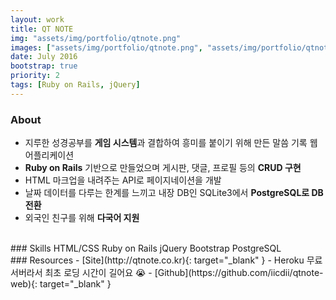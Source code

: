 ```yaml
---
layout: work
title: QT NOTE
img: "assets/img/portfolio/qtnote.png"
images: ["assets/img/portfolio/qtnote.png", "assets/img/portfolio/qtnote2.png", "assets/img/portfolio/qtnote3.png", "assets/img/portfolio/qtnote4.png"]
date: July 2016
bootstrap: true
priority: 2
tags: [Ruby on Rails, jQuery]
---
```


### About
* 지루한 성경공부를 **게임 시스템**과 결합하여 흥미를 붙이기 위해 만든 말씀 기록 웹 어플리케이션
* **Ruby on Rails** 기반으로 만들었으며 게시판, 댓글, 프로필 등의 **CRUD 구현**
* HTML 마크업을 내려주는 API로 페이지네이션을 개발
* 날짜 데이터를 다루는 한계를 느끼고 내장 DB인 SQLite3에서 **PostgreSQL로 DB 전환**
* 외국인 친구를 위해 **다국어 지원** 

<br>
### Skills
<span class="badge badge-dark">HTML/CSS</span>
<span class="badge badge-dark">Ruby on Rails</span>
<span class="badge badge-dark">jQuery</span>
<span class="badge badge-dark">Bootstrap</span>
<span class="badge badge-dark">PostgreSQL</span>

<br>
### Resources
- [Site](http://qtnote.co.kr){: target="_blank" } - Heroku 무료 서버라서 최초 로딩 시간이 길어요 😭
- [Github](https://github.com/iicdii/qtnote-web){: target="_blank" }
